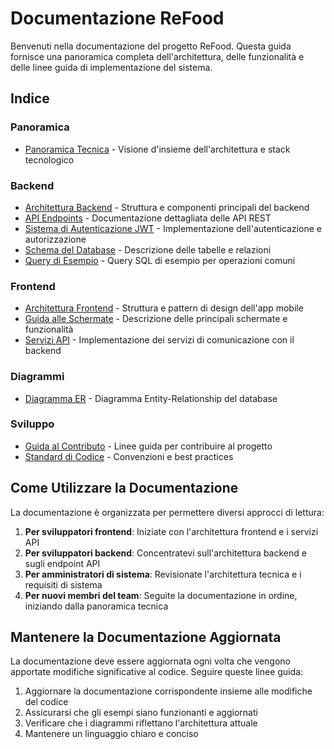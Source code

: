# Documentazione ReFood

Benvenuti nella documentazione del progetto ReFood. Questa guida fornisce una panoramica completa dell'architettura, delle funzionalità e delle linee guida di implementazione del sistema.

## Indice

### Panoramica

- [Panoramica Tecnica](technical_overview.md) - Visione d'insieme dell'architettura e stack tecnologico

### Backend

- [Architettura Backend](backend_architecture.md) - Struttura e componenti principali del backend
- [API Endpoints](api_endpoints.md) - Documentazione dettagliata delle API REST
- [Sistema di Autenticazione JWT](jwt_authentication.md) - Implementazione dell'autenticazione e autorizzazione
- [Schema del Database](schema_description.md) - Descrizione delle tabelle e relazioni
- [Query di Esempio](queries_example.sql) - Query SQL di esempio per operazioni comuni

### Frontend

- [Architettura Frontend](frontend/architecture.md) - Struttura e pattern di design dell'app mobile
- [Guida alle Schermate](frontend/screens.md) - Descrizione delle principali schermate e funzionalità
- [Servizi API](frontend/api-services.md) - Implementazione dei servizi di comunicazione con il backend

### Diagrammi

- [Diagramma ER](../er_diagram.mermaid) - Diagramma Entity-Relationship del database

### Sviluppo

- [Guida al Contributo](CONTRIBUTING.md) - Linee guida per contribuire al progetto
- [Standard di Codice](CODING_STANDARDS.md) - Convenzioni e best practices

## Come Utilizzare la Documentazione

La documentazione è organizzata per permettere diversi approcci di lettura:

1. **Per sviluppatori frontend**: Iniziate con l'architettura frontend e i servizi API
2. **Per sviluppatori backend**: Concentratevi sull'architettura backend e sugli endpoint API
3. **Per amministratori di sistema**: Revisionate l'architettura tecnica e i requisiti di sistema
4. **Per nuovi membri del team**: Seguite la documentazione in ordine, iniziando dalla panoramica tecnica

## Mantenere la Documentazione Aggiornata

La documentazione deve essere aggiornata ogni volta che vengono apportate modifiche significative al codice. Seguire queste linee guida:

1. Aggiornare la documentazione corrispondente insieme alle modifiche del codice
2. Assicurarsi che gli esempi siano funzionanti e aggiornati
3. Verificare che i diagrammi riflettano l'architettura attuale
4. Mantenere un linguaggio chiaro e conciso 